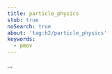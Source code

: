 ```yaml
---
title: particle_physics
stub: true
noSearch: true
about: 'tag:h2/particle_physics'
keywords:
  - pmov
---
```

...

